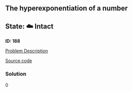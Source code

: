 ## The hyperexponentiation of a number

## State: :cloud: **Intact**

**ID: 188**

[Problem Description](https://projecteuler.net/problem=188)

[Source code](main.cpp)

### Solution
0